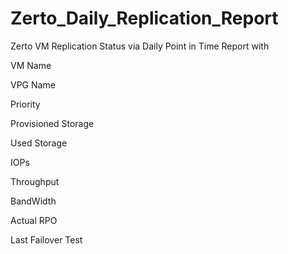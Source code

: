 # Zerto_Daily_Replication_Report
Zerto VM Replication Status via Daily Point in Time Report with 

VM Name

VPG Name

Priority

Provisioned Storage

Used Storage

IOPs

Throughput

BandWidth

Actual RPO

Last Failover Test
